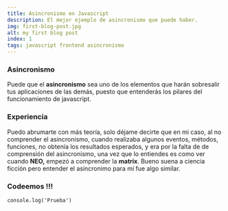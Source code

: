```yaml
---
title: Asincronismo en Javascript
description: El mejor ejemplo de asincronismo que puede haber.
img: first-blog-post.jpg
alt: my first blog post
index: 1
tags: javascript frontend asincronismo
---
```



### Asincronismo

Puede que el **asincronismo** sea uno de los elementos que harán sobresalir tus aplicaciones de las demás, puesto que entenderás los pilares del funcionamiento de javascript.


### Experiencia

Puedo abrumarte con más teoría, solo déjame decirte que en mi caso, al no comprender el asincronismo, cuando realizaba algunos eventos, métodos, funciones, no obtenía los resultados esperados, y era por la falta de de comprensión del asincronismo, una vez que lo entiendes es como ver cuando __NEO,__ empezó a comprender la __matrix__. Bueno suena a ciencia ficción pero entender el asincronimo para mí fue algo similar.



### Codeemos !!!

```javscript
console.log('Prueba')
```